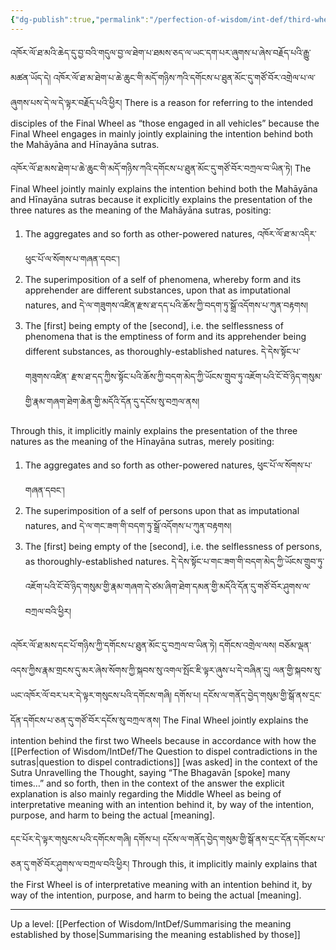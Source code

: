 ```yaml
---
{"dg-publish":true,"permalink":"/perfection-of-wisdom/int-def/third-wheel-s-explanation-of-the-first-two-turnings/"}
---
```


འཁོར་ལོ་ཐ་མའི་ཆེད་དུ་བྱ་བའི་གདུལ་བྱ་ལ་ཐེག་པ་ཐམས་ཅད་ལ་ཡང་དག་པར་ཞུགས་པ་ཞེས་བརྗོད་པའི་རྒྱུ་མཚན་ཡོད་དེ། 
འཁོར་ལོ་ཐ་མ་ཐེག་པ་ཆེ་ཆུང་གི་མདོ་གཉིས་ཀའི་དགོངས་པ་ཐུན་མོང་དུ་གཙོ་བོར་འགྲེལ་པ་ལ་ཞུགས་པས་དེ་ལ་དེ་ལྟར་བརྗོད་པའི་ཕྱིར།
There is a reason for referring to the intended disciples of the Final Wheel as “those engaged in all vehicles” because the Final Wheel engages in mainly jointly explaining the intention behind both the Mahāyāna and Hīnayāna sutras.

འཁོར་ལོ་ཐ་མས་ཐེག་པ་ཆེ་ཆུང་གི་མདོ་གཉིས་ཀའི་དགོངས་པ་ཐུན་མོང་དུ་གཙོ་བོར་བཀྲལ་བ་ཡིན་ཏེ། 
The Final Wheel jointly mainly explains the intention behind both the Mahāyāna and Hīnayāna sutras because it explicitly explains the presentation of the three natures as the meaning of the Mahāyāna sutras, positing:
1. The aggregates and so forth as other-powered natures,
   འཁོར་ལོ་ཐ་མ་འདིར་ཕུང་པོ་ལ་སོགས་པ་གཞན་དབང་།
2. The superimposition of a self of phenomena, whereby form and its apprehender are different substances, upon that as imputational natures, and
   དེ་ལ་གཟུགས་འཛིན་རྫས་ཐ་དད་པའི་ཆོས་ཀྱི་བདག་ཏུ་སྒྲོ་འདོགས་པ་ཀུན་བརྟགས།
3. The [first] being empty of the [second], i.e. the selflessness of phenomena that is the emptiness of form and its apprehender being different substances, as thoroughly-established natures. དེ་དེས་སྟོང་པ་གཟུགས་འཛིན་
   རྫས་ཐ་དད་ཀྱིས་སྟོང་པའི་ཆོས་ཀྱི་བདག་མེད་ཀྱི་ཡོངས་གྲུབ་ཏུ་འཇོག་པའི་ངོ་བོ་ཉིད་གསུམ་གྱི་རྣམ་གཞག་ཐེག་ཆེན་གྱི་མདོའི་དོན་དུ་དངོས་སུ་བཀྲལ་ནས།

Through this, it implicitly mainly explains the presentation of the three natures as the meaning of the Hīnayāna sutras, merely positing:
1. The aggregates and so forth as other-powered natures, 
   ཕུང་པོ་ལ་སོགས་པ་གཞན་དབང་།
2. The superimposition of a self of persons upon that as imputational natures, and
   དེ་ལ་གང་ཟག་གི་བདག་ཏུ་སྒྲོ་འདོགས་པ་ཀུན་བརྟགས།
3. The [first] being empty of the [second], i.e. the selflessness of persons, as thoroughly-established natures.
   དེ་དེས་སྟོང་པ་གང་ཟག་གི་བདག་མེད་ཀྱི་ཡོངས་གྲུབ་ཏུ་འཇོག་པའི་ངོ་བོ་ཉིད་གསུམ་གྱི་རྣམ་གཞག་དེ་ཙམ་ཞིག་ཐེག་དམན་གྱི་མདོའི་དོན་དུ་གཙོ་བོར་ཤུགས་ལ་བཀྲལ་བའི་ཕྱིར།

འཁོར་ལོ་ཐ་མས་དང་པོ་གཉིས་ཀྱི་དགོངས་པ་ཐུན་མོང་དུ་བཀྲལ་བ་ཡིན་ཏེ། དགོངས་འགྲེལ་ལས། བཅོམ་ལྡན་འདས་ཀྱིས་རྣམ་གྲངས་དུ་མར་ཞེས་སོགས་ཀྱི་སྐབས་སུ་འགལ་སྤོང་ཇི་ལྟར་ཞུས་པ་དེ་བཞིན་དུ། ལན་གྱི་སྐབས་སུ་ཡང་འཁོར་ལོ་བར་པར་དེ་ལྟར་གསུངས་པའི་དགོངས་གཞི། དགོས་པ། དངོས་ལ་གནོད་བྱེད་གསུམ་གྱི་སྒོ་ནས་དྲང་དོན་དགོངས་པ་ཅན་དུ་གཙོ་བོར་དངོས་སུ་བཀྲལ་ནས།
The Final Wheel jointly explains the intention behind the first two Wheels because in accordance with how the [[Perfection of Wisdom/IntDef/The Question to dispel contradictions in the sutras\|question to dispel contradictions]] [was asked] in the context of the Sutra Unravelling the Thought, saying “The Bhagavān [spoke] many times…” and so forth, then in the context of the answer the explicit explanation is also mainly regarding the Middle Wheel as being of interpretative meaning with an intention behind it, by way of the intention, purpose, and harm to being the actual [meaning].

དང་པོར་དེ་ལྟར་གསུངས་པའི་དགོངས་གཞི། དགོས་པ། དངོས་ལ་གནོད་བྱེད་གསུམ་གྱི་སྒོ་ནས་དྲང་དོན་དགོངས་པ་ཅན་དུ་གཙོ་བོར་ཤུགས་ལ་བཀྲལ་བའི་ཕྱིར།
Through this, it implicitly mainly explains that the First Wheel is of interpretative meaning with an intention behind it, by way of the intention, purpose, and harm to being the actual [meaning].


---
Up a level: [[Perfection of Wisdom/IntDef/Summarising the meaning established by those\|Summarising the meaning established by those]]